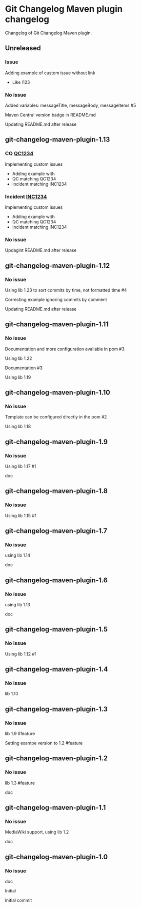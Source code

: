 # Git Changelog Maven plugin changelog

Changelog of Git Changelog Maven plugin.

## Unreleased
### Issue
   Adding example of custom issue without link

 * Like I123


### No issue
   Added variables: messageTitle, messageBody, messageItems #5

   Maven Central version badge in README.md

   Updating README.md after release



## git-changelog-maven-plugin-1.13
### CQ [QC1234](http://cq/1234) 
   Implementing custom issues

 * Adding example with
  * QC matching QC1234
  * Incident matching INC1234


### Incident [INC1234](http://inc/INC1234) 
   Implementing custom issues

 * Adding example with
  * QC matching QC1234
  * Incident matching INC1234


### No issue
   Updagint README.md after release



## git-changelog-maven-plugin-1.12
### No issue
   Using lib 1.23 to sort commits by time, not formatted time #4

   Correcting example ignoring commits by comment

   Updating README.md after release



## git-changelog-maven-plugin-1.11
### No issue
   Documentation and more configuration available in pom #3

   Using lib 1.22

   Documentation #3

   Using lib 1.19



## git-changelog-maven-plugin-1.10
### No issue
   Template can be configured directly in the pom #2

   Using lib 1.18



## git-changelog-maven-plugin-1.9
### No issue
   Using lib 1.17 #1

   doc



## git-changelog-maven-plugin-1.8
### No issue
   Using lib 1.15 #1



## git-changelog-maven-plugin-1.7
### No issue
   using lib 1.14

   doc



## git-changelog-maven-plugin-1.6
### No issue
   using lib 1.13

   doc



## git-changelog-maven-plugin-1.5
### No issue
   Using lib 1.12 #1



## git-changelog-maven-plugin-1.4
### No issue
   lib 1.10



## git-changelog-maven-plugin-1.3
### No issue
   lib 1.9 #feature

   Setting exampe version to 1.2 #feature



## git-changelog-maven-plugin-1.2
### No issue
   lib 1.3 #feature

   doc



## git-changelog-maven-plugin-1.1
### No issue
   MediaWiki support, using lib 1.2

   doc



## git-changelog-maven-plugin-1.0
### No issue
   doc

   Initial

   Initial commit




